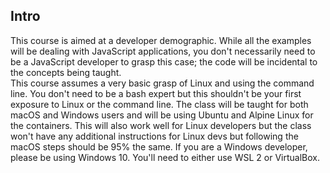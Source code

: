 ## Intro

This course is aimed at a developer demographic. While all the examples will be dealing with JavaScript applications, you don't necessarily need to be a JavaScript developer to grasp this case; the code will be incidental to the concepts being taught.
<br/>
This course assumes a very basic grasp of Linux and using the command line. You don't need to be a bash expert but this shouldn't be your first exposure to Linux or the command line. The class will be taught for both macOS and Windows users and will be using Ubuntu and Alpine Linux for the containers. This will also work well for Linux developers but the class won't have any additional instructions for Linux devs but following the macOS steps should be 95% the same. If you are a Windows developer, please be using Windows 10. You'll need to either use WSL 2 or VirtualBox.